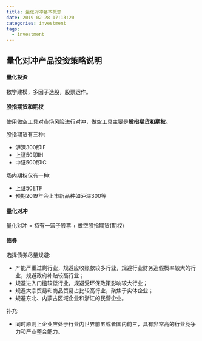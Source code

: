 ```yaml
---
title: 量化对冲基本概念
date: 2019-02-28 17:13:20
categories: investment
tags:
  - investment
---
```


## 量化对冲产品投资策略说明

#### 量化投资

数学建模，多因子选股，股票运作。

#### 股指期货和期权

使用做空工具对市场风险进行对冲，做空工具主要是**股指期货和期权**。

股指期货有三种:

- 沪深300即IF
- 上证50即IH
- 中证500即IC

<!-- more -->

场内期权仅有一种:

- 上证50ETF
- 预期2019年会上市新品种如沪深300等

#### 量化对冲

量化对冲 = 持有一篮子股票 + 做空股指期货(期权)

#### 债券

选择债券尽量规避:

- 产能严重过剩行业，规避应收账款较多行业，规避行业财务造假概率较大的行业，规避政府补贴较高行业；
- 规避进入门槛较低行业，规避受环保政策影响较大行业；
- 规避大宗贸易和商品贸易占比较高行业，聚焦于实体企业；
- 规避东北、内蒙古区域企业和浙江的民营企业。

补充:

- 同时原则上企业应处于行业内世界前五或者国内前三，具有非常高的行业竞争力和产业整合能力。
